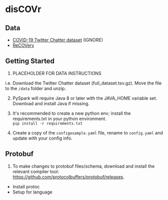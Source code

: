 # disCOVr

## Data
- [COVID-19 Twitter Chatter dataset](https://zenodo.org/record/5701438#.YZSXxi-B0kg) (IGNORE)
- [ReCOVery](https://github.com/apurvamulay/ReCOVery)

## Getting Started

1. PLACEHOLDER FOR DATA INSTRUCTIONS

i.e. Download the Twitter Chatter dataset (full_dataset.tsv.gz). Move the file to the `/data` folder and unzip.

2. PySpark will require Java 8 or later with the JAVA_HOME variable set. Download and install Java if missing.

3. It's recommended to create a new python env; install the requirements.txt in your python environment.<br>
`pip install -r requirements.txt`

4. Create a copy of the `configexample.yaml` file, rename to `config.yaml` and update with your config info.


## Protobuf

1. To make changes to protobuf files/schema, download and install the relevant compiler tool: https://github.com/protocolbuffers/protobuf/releases.
- Install protoc
- Setup for language




